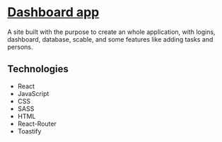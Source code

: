 # [Dashboard app](https://dashboard-system-app.netlify.app) #
A site built with the purpose to create an whole application, with logins, dashboard, database, scable, and some features like adding tasks and persons.
## Technologies ##
* React
* JavaScript
* CSS
* SASS
* HTML
* React-Router
* Toastify
